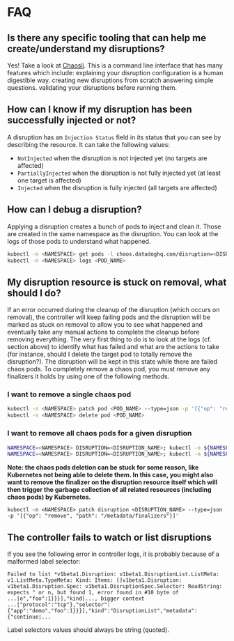 # FAQ

## Is there any specific tooling that can help me create/understand my disruptions?

Yes! Take a look at [Chaosli](../cli/chaosli/README.md). This is a command line interface that has many features which include:
explaining your disruption configuration is a human digestible way.
creating new disruptions from scratch answering simple questions.
validating your disruptions before running them.

## How can I know if my disruption has been successfully injected or not?

A disruption has an `Injection Status` field in its status that you can see by describing the resource. It can take the following values:

* `NotInjected` when the disruption is not injected yet (no targets are affected)
* `PartiallyInjected` when the disruption is not fully injected yet (at least one target is affected)
* `Injected` when the disruption is fully injected (all targets are affected)

## How can I debug a disruption?

Applying a disruption creates a bunch of pods to inject and clean it. Those are created in the same namespace as the disruption. You can look at the logs of those pods to understand what happened.

```sh
kubectl -n <NAMESPACE> get pods -l chaos.datadoghq.com/disruption=<DISRUPTION_NAME>
kubectl -n <NAMESPACE> logs <POD_NAME>
```

## My disruption resource is stuck on removal, what should I do?

If an error occurred during the cleanup of the disruption (which occurs on removal), the controller will keep failing pods and the disruption will be marked as stuck on removal to allow you to see what happened and eventually take any manual actions to complete the cleanup before removing everything. The very first thing to do is to look at the logs (cf. section above) to identify what has failed and what are the actions to take (for instance, should I delete the target pod to totally remove the disruption?). The disruption will be kept in this state while there are failed chaos pods. To completely remove a chaos pod, you must remove any finalizers it holds by using one of the following methods.

### I want to remove a single chaos pod

```sh
kubectl -n <NAMESPACE> patch pod <POD_NAME> --type=json -p '[{"op": "remove", "path": "/metadata/finalizers"}]'
kubectl -n <NAMESPACE> delete pod <POD_NAME>
```

### I want to remove all chaos pods for a given disruption

```sh
NAMESPACE=<NAMESPACE> DISRUPTION=<DISRUPTION_NAME>; kubectl -n ${NAMESPACE} get -ojson pods -l chaos.datadoghq.com/disruption=${DISRUPTION} | jq -r '.items[].metadata.name' | xargs -I{} kubectl -n ${NAMESPACE} patch pod {} --type=json -p '[{"op": "remove", "path": "/metadata/finalizers"}]'
NAMESPACE=<NAMESPACE> DISRUPTION=<DISRUPTION_NAME>; kubectl -n ${NAMESPACE} get -ojson pods -l chaos.datadoghq.com/disruption=${DISRUPTION} | jq -r '.items[].metadata.name' | xargs -I{} kubectl -n ${NAMESPACE} delete pod {}
```

**Note: the chaos pods deletion can be stuck for some reason, like Kubernetes not being able to delete them. In this case, you might also want to remove the finalizer on the disruption resource itself which will then trigger the garbage collection of all related resources (including chaos pods) by Kubernetes.**

```
kubectl -n <NAMESPACE> patch disruption <DISRUPTION_NAME> --type=json -p '[{"op": "remove", "path": "/metadata/finalizers"}]'
```

## The controller fails to watch or list disruptions

If you see the following error in controller logs, it is probably because of a malformed label selector:

```
Failed to list *v1beta1.Disruption: v1beta1.DisruptionList.ListMeta: v1.ListMeta.TypeMeta: Kind: Items: []v1beta1.Disruption: v1beta1.Disruption.Spec: v1beta1.DisruptionSpec.Selector: ReadString: expects " or n, but found 1, error found in #10 byte of ...|o","foo":1}}}],"kind|..., bigger context ...|"protocol":"tcp"},"selector":{"app":"demo","foo":1}}}],"kind":"DisruptionList","metadata":{"continue|...
```

Label selectors values should always be string (quoted).
